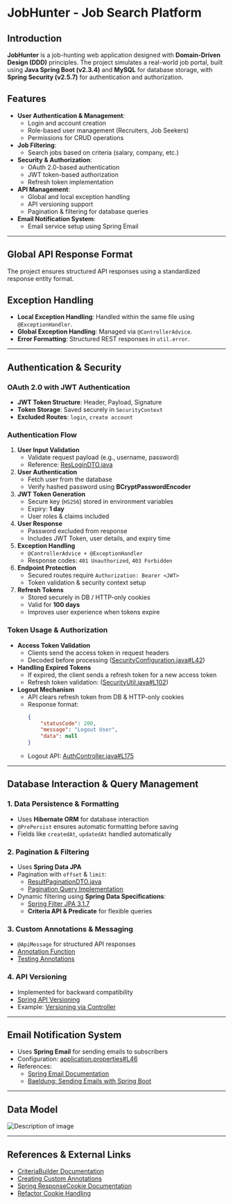 # JobHunter - Job Search Platform

## Introduction
**JobHunter** is a job-hunting web application designed with **Domain-Driven Design (DDD)** principles. The project simulates a real-world job portal, built using **Java Spring Boot (v2.3.4)** and **MySQL** for database storage, with **Spring Security (v2.5.7)** for authentication and authorization.

## Features
- **User Authentication & Management**:
  - Login and account creation
  - Role-based user management (Recruiters, Job Seekers)
  - Permissions for CRUD operations
- **Job Filtering**:
  - Search jobs based on criteria (salary, company, etc.)
- **Security & Authorization**:
  - OAuth 2.0-based authentication
  - JWT token-based authorization
  - Refresh token implementation
- **API Management**:
  - Global and local exception handling
  - API versioning support
  - Pagination & filtering for database queries
- **Email Notification System**:
  - Email service setup using Spring Email

---

## **Global API Response Format**
The project ensures structured API responses using a standardized response entity format.

## **Exception Handling**
- **Local Exception Handling**: Handled within the same file using `@ExceptionHandler`.
- **Global Exception Handling**: Managed via `@ControllerAdvice`.
- **Error Formatting**: Structured REST responses in `util.error`.

---

## **Authentication & Security**

### **OAuth 2.0 with JWT Authentication**
- **JWT Token Structure**: Header, Payload, Signature
- **Token Storage**: Saved securely in `SecurityContext`
- **Excluded Routes**: `login`, `create account`

### **Authentication Flow**
1. **User Input Validation**
   - Validate request payload (e.g., username, password)
   - Reference: [ResLoginDTO.java](https://github.com/phucpham24/RESTFull_java/blob/master/src/main/java/vn/backend/jobhunter/domain/response/ResLoginDTO.java)
2. **User Authentication**
   - Fetch user from the database
   - Verify hashed password using **BCryptPasswordEncoder**
3. **JWT Token Generation**
   - Secure key (`HS256`) stored in environment variables
   - Expiry: **1 day**
   - User roles & claims included
4. **User Response**
   - Password excluded from response
   - Includes JWT Token, user details, and expiry time
5. **Exception Handling**
   - `@ControllerAdvice + @ExceptionHandler`
   - Response codes: `401 Unauthorized`, `403 Forbidden`
6. **Endpoint Protection**
   - Secured routes require `Authorization: Bearer <JWT>`
   - Token validation & security context setup
7. **Refresh Tokens**
   - Stored securely in DB / HTTP-only cookies
   - Valid for **100 days**
   - Improves user experience when tokens expire

### **Token Usage & Authorization**
- **Access Token Validation**
  - Clients send the access token in request headers
  - Decoded before processing ([SecurityConfiguration.java#L42](https://github.com/phucpham24/RESTFull_java/blob/581754a011de9e7cac2b4f2f2357f5c2ebae5851/src/main/java/vn/backend/jobhunter/config/SecurityConfiguration.java#L42))
- **Handling Expired Tokens**
  - If expired, the client sends a refresh token for a new access token
  - Refresh token validation: ([SecurityUtil.java#L102](https://github.com/phucpham24/RESTFull_java/blob/581754a011de9e7cac2b4f2f2357f5c2ebae5851/src/main/java/vn/backend/jobhunter/util/SecurityUtil.java#L102))
- **Logout Mechanism**
  - API clears refresh token from DB & HTTP-only cookies
  - Response format:
    ```json
    {
        "statusCode": 200,
        "message": "Logout User",
        "data": null
    }
    ```
  - Logout API: [AuthController.java#L175](https://github.com/phucpham24/RESTFull_java/blob/ff6045c2cc53ab2cba20497d00a990a3cc6dff03/src/main/java/vn/backend/jobhunter/controller/AuthController.java#L175)

---

## **Database Interaction & Query Management**

### **1. Data Persistence & Formatting**
- Uses **Hibernate ORM** for database interaction
- `@PrePersist` ensures automatic formatting before saving
- Fields like `createdAt`, `updatedAt` handled automatically

### **2. Pagination & Filtering**
- Uses **Spring Data JPA**
- Pagination with `offset` & `limit`:
  - [ResultPaginationDTO.java](https://github.com/phucpham24/RESTFull_java/blob/master/src/main/java/vn/backend/jobhunter/domain/response/ResultPaginationDTO.java)
  - [Pagination Query Implementation](https://github.com/phucpham24/RESTFull_java/blob/22fe52ba95b727c137b06ca30e3f0f4a2347e7d2/src/main/java/vn/backend/jobhunter/service/UserService.java#L49)
- Dynamic filtering using **Spring Data Specifications**:
  - [Spring Filter JPA 3.1.7](https://www.baeldung.com/rest-api-search-language-spring-data-specifications)
  - **Criteria API & Predicate** for flexible queries

### **3. Custom Annotations & Messaging**
- `@ApiMessage` for structured API responses
- [Annotation Function](https://github.com/phucpham24/RESTFull_java/blob/master/src/main/java/vn/backend/jobhunter/util/annotation/ApiMessage.java)
- [Testing Annotations](https://github.com/phucpham24/RESTFull_java/blob/0978ede89499aea3907eb3cbb41adc6797b05f9a/src/main/java/vn/backend/jobhunter/controller/AuthController.java#L102)

### **4. API Versioning**
- Implemented for backward compatibility
- [Spring API Versioning](https://github.com/lkqm/spring-api-versioning)
- Example: [Versioning via Controller](https://github.com/phucpham24/RESTFull_java/blob/0978ede89499aea3907eb3cbb41adc6797b05f9a/src/main/java/vn/backend/jobhunter/controller/AuthController.java#L34)

---

## **Email Notification System**
- Uses **Spring Email** for sending emails to subscribers
- Configuration: [application.properties#L46](https://github.com/phucpham24/RESTFull_java/blob/ff6045c2cc53ab2cba20497d00a990a3cc6dff03/src/main/resources/application.properties#L46)
- References:
  - [Spring Email Documentation](https://docs.spring.io/spring-framework/reference/integration/email.html)
  - [Baeldung: Sending Emails with Spring Boot](https://www.baeldung.com/spring-email)

---

## **Data Model**
![Description of image](images/flowdata.png)

---

## **References & External Links**
- [CriteriaBuilder Documentation](https://docs.oracle.com/javaee/7/api/javax/persistence/criteria/CriteriaBuilder.html)
- [Creating Custom Annotations](https://www.geeksforgeeks.org/java-retention-annotations/)
- [Spring ResponseCookie Documentation](https://docs.spring.io/spring-framework/docs/current/javadoc-api/org/springframework/http/ResponseCookie.html)
- [Refactor Cookie Handling](https://reflectoring.io/spring-boot-cookies/)










